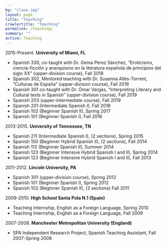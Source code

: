 ```yaml
---
bg: "clase.jpg"
layout: page
title: "Teaching"
crawlertitle: "Teaching"
permalink: /teaching/
summary: ""
active: Teaching
---
```



2015-Present. **University of Miami, FL**

- Spanish 330, co-taught with Dr. Gema Pérez Sánchez, “Eroticismo, ciencia-ficción y anarquismo en la literatura española de principios del siglo XX” (upper-division course), Fall 2018
- Spanish 302, Mentored teaching with Dr. Susanna Allés-Torrent, “Culturas de España” (upper-division course), Fall 2018
- Spanish 301 co-taught with Dr. Ómar Vargas, “Interpreting Literary and Cultural texts in Spanish” (upper-division course), Fall 2019
- Spanish 203 (upper-intermediate course), Fall 2019
- Spanish 201 (Intermediate Spanish I), Fall 2018
- Spanish 102 (Beginner Spanish II), Spring 2017
- Spanish 101 (Beginner Spanish I), Fall 2016


2013-2015. **University of Tennessee, TN**

- Spanish 211 (Intermediate Spanish I), (2 sections), Spring 2015
- Spanish 150 (Beginner Hybrid Spanish II), (2 sections), Fall 2014 
- Spanish 112 (Beginner Spanish II), Summer 2014 
- Spanish 123 (Beginner Intensive Hybrid Spanish I and II), Spring  2014 
- Spanish 123 (Beginner Intensive Hybrid Spanish I and II), Fall 2013

2011-2012. **Lincoln University, PA**
- Spanish 301 (upper-division course), Spring 2012
- Spanish 101 (Beginner Spanish I), Spring 2012
- Spanish 102 (Beginner Spanish II), (2 sections) Fall 2011 

2009-2010. **High School Santa Pola N.1 (Spain)**
- Teaching Internship, English as a Foreign Language, Spring 2010 
- Teaching Internship, English as a Foreign Language, Fall 2009  

2007-2008. **Manchester Metropolitan University (England)**
- SPA Independent Research Project, Spanish Teaching Assistant, Fall 2007-Spring 2008	
